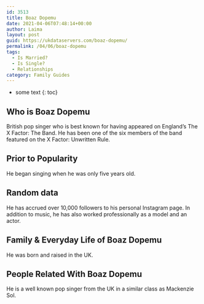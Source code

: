 ```yaml
---
id: 3513
title: Boaz Dopemu
date: 2021-04-06T07:48:14+00:00
author: Laima
layout: post
guid: https://ukdataservers.com/boaz-dopemu/
permalink: /04/06/boaz-dopemu
tags:
  - Is Married?
  - Is Single?
  - Relationships
category: Family Guides
---
```


* some text
{: toc}


## Who is Boaz Dopemu
                  
                  
                  
British pop singer who is best known for having appeared on England&#8217;s The X Factor: The Band. He has been one of the six members of the band featured on the X Factor: Unwritten Rule.
                  
              
            
              
            
                
                
                
## Prior to Popularity
                  
                  
                  
He began singing when he was only five years old.
                  
              
            
              
            
                
                
                
## Random data
                  
                  
                  
He has accrued over 10,000 followers to his personal Instagram page. In addition to music, he has also worked professionally as a model and an actor.
                  
              
            
              
            
                
                
                
## Family & Everyday Life of Boaz Dopemu
                  
                  
                  
He was born and raised in the UK.
                  
              
            
              
            
                
                
                
## People Related With Boaz Dopemu
                  
                  
                  
He is a well known pop singer from the UK in a similar class as Mackenzie Sol.
                  
              
            
              
            
                
              
            
              
              
            
            
              
            
          
          
          